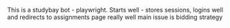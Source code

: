 This is a studybay bot - playwright. 
Starts well - stores sessions, logins well and redirects to assignments page really well
main issue is bidding strategy

